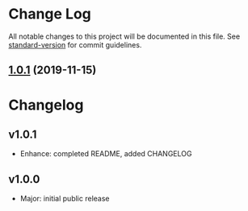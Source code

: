 # Change Log

All notable changes to this project will be documented in this file. See [standard-version](https://github.com/conventional-changelog/standard-version) for commit guidelines.

<a name="1.0.1"></a>
## [1.0.1](https://github.com/npm/node-fetch-npm/compare/v1.0.0...v1.0.1) (2019-11-15)

Changelog
=========

## v1.0.1

- Enhance: completed README, added CHANGELOG


## v1.0.0

- Major: initial public release
